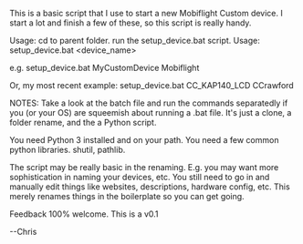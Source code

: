 This is a basic script that I use to start a new Mobiflight Custom device. I start a lot and finish a few of these, so this script is really handy.

Usage:
cd to parent folder.
run the setup_device.bat script. Usage:
    setup_device.bat <device_name> <prefix>

e.g. setup_device.bat MyCustomDevice Mobiflight

Or, my most recent example:
setup_device.bat CC_KAP140_LCD CCrawford

NOTES:
Take a look at the batch file and run the commands separatedly if you (or your OS) are squeemish about running a .bat file. It's just a clone, a folder rename, and the a Python script.

You need Python 3 installed and on your path.
You need a few common python libraries. shutil, pathlib.

The script may be really basic in the renaming. E.g. you may want more sophistication in naming your devices, etc. 
You still need to go in and manually edit things like websites, descriptions, hardware config, etc. This merely renames things in the boilerplate so you can get going.

Feedback 100% welcome. This is a v0.1

--Chris
